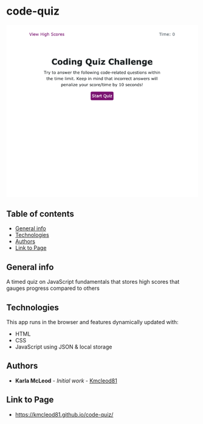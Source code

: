 # code-quiz

![Algorithm schema](./assets/images/codeQuiz.png)

## Table of contents
* [General info](#general-info)
* [Technologies](#technologies)
* [Authors](#authors)
* [Link to Page](#link-to-page)

## General info
A timed quiz on JavaScript fundamentals that stores high scores
that gauges progress compared to others

    
## Technologies
This app runs in the browser and features dynamically updated with: 

* HTML
* CSS
* JavaScript using JSON & local storage
    

## Authors

* **Karla McLeod** - *Initial work* - [Kmcleod81](https://github.com/Kmcleod81)


## Link to Page

* https://kmcleod81.github.io/code-quiz/
